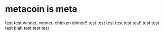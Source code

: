 # metacoin is meta

test
test
winner, winner, chicken dinner!!
test
test
test
test
test
test!
test
test
test
blah
test
test
test
